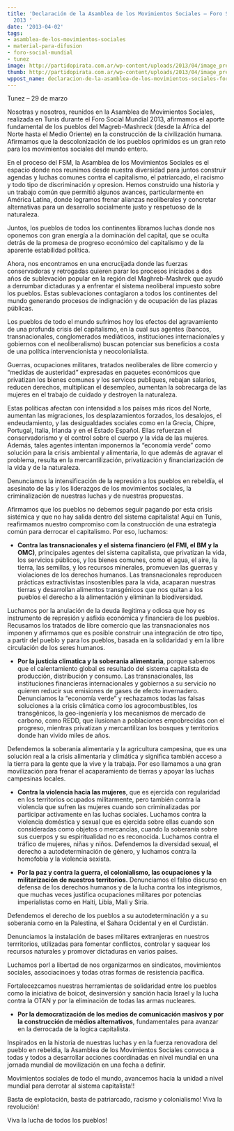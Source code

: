 ```yaml
---
title: 'Declaración de la Asamblea de los Movimientos Sociales – Foro Social Mundial
  2013 '
date: '2013-04-02'
tags:
- asamblea-de-los-movimientos-sociales
- material-para-difusion
- foro-social-mundial
- tunez
image: http://partidopirata.com.ar/wp-content/uploads/2013/04/image_preview.jpeg
thumb: http://partidopirata.com.ar/wp-content/uploads/2013/04/image_preview-150x150.jpeg
wppost_name: declaracion-de-la-asamblea-de-los-movimientos-sociales-foro-social-mundial-2013
---
```


Tunez – 29 de marzo

Nosotras y nosotros, reunidos en la Asamblea de Movimientos Sociales, realizada en Tunis durante el Foro Social Mundial 2013, afirmamos el aporte fundamental de los pueblos del Magreb-Mashreck (desde la África del Norte hasta el Medio Oriente) en la construcción de la civilización humana. Afirmamos que la descolonización de los pueblos oprimidos es un gran reto para los movimientos sociales del mundo entero.

En el proceso del FSM, la Asamblea de los Movimientos Sociales es el espacio donde nos reunimos desde nuestra diversidad para juntos construir agendas y luchas comunes contra el capitalismo, el patriarcado, el racismo y todo tipo de discriminación y opresion. Hemos construido una historia y un trabajo común que permitió algunos avances, particularmente en América Latina, donde logramos frenar alianzas neoliberales y concretar alternativas para un desarrollo socialmente justo y respetuoso de la naturaleza.

Juntos, los pueblos de todos los continentes libramos luchas donde nos oponemos con gran energía a la dominación del capital, que se oculta detrás de la promesa de progreso económico del capitalismo y de la aparente estabilidad política.

Ahora, nos encontramos en una encrucijada donde las fuerzas conservadoras y retrogadas quieren parar los procesos iniciados a dos años de sublevación popular en la región del Maghreb-Mashrek que ayudó a derrumbar dictaduras y a enfrentar el sistema neoliberal impuesto sobre los pueblos. Estas sublevaciones contagiaron a todos los continentes del mundo generando procesos de indignación y de ocupación de las plazas públicas.

Los pueblos de todo el mundo sufrimos hoy los efectos del agravamiento de una profunda crisis del capitalismo, en la cual sus agentes (bancos, transnacionales, conglomerados mediáticos, instituciones internacionales y gobiernos con el neoliberalismo) buscan potenciar sus beneficios a costa de una política intervencionista y neocolonialista.

Guerras, ocupaciones militares, tratados neoliberales de libre comercio y “medidas de austeridad” expresadas en paquetes económicos que privatizan los bienes comunes y los  services publiques, rebajan salarios, reducen derechos, multiplican el desempleo, aumentan la sobrecarga de las mujeres en el trabajo de cuidado y destroyen la naturaleza.

Estas políticas afectan con intensidad a los países más ricos del Norte, aumentan las migraciones, los desplazamientos forzados, los desalojos, el endeudamiento, y las desigualdades sociales como en la Grecia, Chipre, Portugal, Italia, Irlanda  y en el Estado Español. Ellas refuerzan el conservadorismo y el control sobre el cuerpo y la vida de las mujeres. Además, tales agentes intentan imponernos la “economía verde” como solución para la crisis ambiental y alimentaria, lo que además de agravar el problema, resulta en la mercantilización, privatización y financiarización de la vida y de la naturaleza.

Denunciamos la intensificación de la represión a los pueblos en rebeldía, el asesinato de las y los liderazgos de los movimientos sociales, la criminalización de nuestras luchas y de nuestras propuestas.

Afirmamos que los pueblos no debemos seguir pagando por esta crisis sistémica y que no hay salida dentro del sistema capitalista!  Aquí en Tunis, reafirmamos nuestro compromiso com la construcción de una estrategia común para derrocar el capitalismo. Por eso, luchamos:

* <strong>Contra las transnacionales y el sistema financiero (el FMI, el BM y la OMC)</strong>, principales agentes del sistema capitalista, que privatizan la vida, los servicios públicos, y los bienes comunes, como el agua, el aire, la tierra, las semillas, y los recursos minerales, promueven las guerras y violaciones de los derechos humanos. Las transnacionales reproducen prácticas extractivistas insostenibles para la vida, acaparan nuestras tierras y desarrollan alimentos transgénicos que nos quitan a los pueblos el derecho a la alimentación y eliminan la biodiversidad.

Luchamos por la anulación de la deuda ilegitima y odiosa que hoy es instrumento de represión y asfixia económica y financiera de los pueblos. Recusamos los tratados de libre comercio que las transnacionales nos imponen y afirmamos que es posible construir una integración de otro tipo, a partir del pueblo y para los pueblos, basada en la solidaridad y em la libre circulación de los seres humanos.

* <strong>Por la justicia climatica y la soberania alimentaria</strong>, porque sabemos que el calentamiento global es resultado del sistema capitalista de producción, distribución y consumo. Las transnacionales, las instituciones financieras internacionales y gobiernos a su servicio no quieren reducir sus emisiones de gases de efecto invernadero. Denunciamos la “economía verde” y rechazamos todas las falsas soluciones a la crisis climática como los agrocombustibles, los transgênicos, la geo-ingeniería y los mecanismos de mercado de carbono, como REDD, que ilusionan a poblaciones empobrecidas con el progreso, mientras privatizan y mercantilizan los bosques y territorios donde han vivido miles de años.

Defendemos la soberanía alimentaria y la agricultura campesina, que es una solución real a la crisis alimentaria y climática y significa también acceso a la tierra para la gente que la vive y la trabaja. Por eso llamamos a una gran movilización para frenar el acaparamiento de tierras y apoyar las luchas campesinas locales.

* <strong>Contra la violencia hacia las mujeres</strong>, que es ejercida con regularidad en los territorios ocupados militarmente, pero también contra la violencia que sufren las mujeres cuando son criminalizadas por participar activamente en las luchas sociales. Luchamos contra la violencia doméstica y sexual que es ejercida sobre ellas cuando son consideradas como objetos o mercancías, cuando la soberanía sobre sus cuerpos y su espiritualidad no es reconocida. Luchamos contra el tráfico de mujeres, niñas y niños. Defendemos la diversidad sexual, el derecho a autodeterminación de género, y luchamos contra la homofobia y la violencia sexista.

* <strong>Por la paz y contra la guerra, el colonialismo, las ocupaciones y la militarización de nuestros territorios.</strong> Denunciamos el falso discurso en defensa de los derechos humanos y de la lucha contra los integrismos, que muchas veces justifica ocupaciones militares por potencias imperialistas como en Haiti, Libia, Mali y Siria.

Defendemos el derecho de los pueblos a su autodeterminación y a su soberania como en la Palestina, el Sahara Ocidental y en el Curdistán.

Denunciamos la instalación de bases militares extranjeras en nuestros terrritorios, utilizadas para fomentar conflictos, controlar y saquear los recursos naturales y promover dictaduras en varios países.

Luchamos porl a libertad de nos organizarmos en sindicatos, movimientos sociales, associacinoes y todas otras formas de resistencia pacífica.

Fortalecezcamos nuestras herramientas de solidaridad entre los pueblos como la iniciativa de boicot, desinversión y sanción hacia Israel y la lucha contra la OTAN y por la eliminación de todas las armas nucleares.

* <strong>Por la democratización de los medios de comunicación masivos y por la construcción de médios alternativos</strong>, fundamentales para avanzar en la derrocada de la logica capitalista.  

Inspirados en la historia de nuestras luchas y en la fuerza renovadora del pueblo en rebeldia, la Asamblea de los Movimientos Sociales convoca a todas y todos a desarrollar acciones coordinadas en nivel mundial en una jornada  mundial de movilización en una fecha a definir.

Movimientos sociales de todo el mundo, avancemos hacia la unidad a nivel mundial para derrotar al sistema capitalista!!

Basta de explotación, basta de patriarcado, racismo y colonialismo! Viva la revolución!

Viva la lucha de todos los pueblos!
